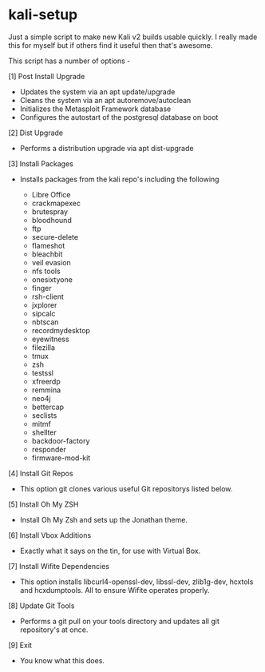 # kali-setup

Just a simple script to make new Kali v2 builds usable quickly. I really made this for myself but if others find it useful then that's awesome.

This script has a number of options -

[1] Post Install Upgrade

* Updates the system via an apt update/upgrade
* Cleans the system via an apt autoremove/autoclean
* Initializes the Metasploit Framework database
* Configures the autostart of the postgresql database on boot

[2] Dist Upgrade

* Performs a distribution upgrade via apt dist-upgrade

[3] Install Packages

* Installs packages from the kali repo's including the following

	* Libre Office
	* crackmapexec
	* brutespray
	* bloodhound
	* ftp
	* secure-delete
	* flameshot
	* bleachbit
	* veil evasion
	* nfs tools
	* onesixtyone
	* finger
	* rsh-client
	* jxplorer
	* sipcalc
	* nbtscan
	* recordmydesktop
	* eyewitness
	* filezilla
	* tmux
	* zsh
	* testssl
	* xfreerdp
	* remmina
	* neo4j
	* bettercap
	* seclists
	* mitmf
	* shellter
	* backdoor-factory
	* responder
	* firmware-mod-kit

[4] Install Git Repos

* This option git clones various useful Git repositorys listed below.

[5] Install Oh My ZSH

* Install Oh My Zsh and sets up the Jonathan theme.

[6] Install Vbox Additions

* Exactly what it says on the tin, for use with Virtual Box.

[7] Install Wifite Dependencies

* This option installs libcurl4-openssl-dev, libssl-dev, zlib1g-dev, hcxtols and hcxdumptools. All to ensure Wifite operates properly.

[8] Update Git Tools

* Performs a git pull on your tools directory and updates all git repository's at once.

[9] Exit

* You know what this does.

